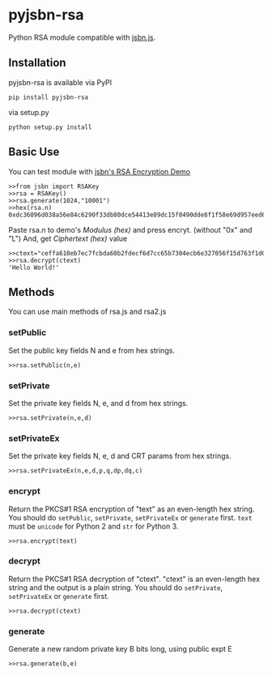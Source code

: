 # pyjsbn-rsa
Python RSA module compatible with [jsbn.js](https://github.com/jasondavies/jsbn).


## Installation

pyjsbn-rsa is available via PyPI

    pip install pyjsbn-rsa

via setup.py

	python setup.py install
	
## Basic Use
You can test module with [jsbn's RSA Encryption Demo](http://www-cs-students.stanford.edu/~tjw/jsbn/rsa.html)

    >>from jsbn import RSAKey
    >>rsa = RSAKey()
    >>rsa.generate(1024,"10001")
    >>hex(rsa.n)
    0xdc36096d038a56e84c6290f33db80dce54413e89dc15f0490dde8f1f58e69d957eed66c9537918b8fefd6a3fc9fc7b2551ac595bc77c2b98bcfa13f7deb17e94890ae4f28016f0d3e09450054263ae71f81539b09ea42b854492691e94de5671835b4ce91b9756b651ec4bbebe63eec8b7274e157b8de07457f2d3563119ac53L

    
Paste rsa.n to demo's *Modulus (hex)* and press encryt. (without "0x" and "L") And, get *Ciphertext (hex)* value

    >>ctext="ceffa610eb7ec7fcbda60b2fdecf6d7cc65b7304ecb6e327056f15d763f1d079d376dbc801861a0ccb2731f836e75de0bb22350b3cd0d18eed216619b9e64a59dc06e15ef2531f0d3c176882444c5919dd751e9bcaefadff372d847b001a298751ebc69f9d310d92c217ab2fa433e3b3c7e8edf4744849560a317ef7f4ee7266"
    >>rsa.decrypt(ctext)
    'Hello World!'
    

## Methods
You can use main methods of rsa.js and rsa2.js

### setPublic
Set the public key fields N and e from hex strings.

    >>rsa.setPublic(n,e)

### setPrivate
Set the private key fields N, e, and d from hex strings.

	>>rsa.setPrivate(n,e,d)

### setPrivateEx
Set the private key fields N, e, d and CRT params from hex strings.

	>>rsa.setPrivateEx(n,e,d,p,q,dp,dq,c)
### encrypt
Return the PKCS#1 RSA encryption of "text" as an even-length hex string. You should do ```setPublic```, ```setPrivate```, ```setPrivateEx``` or ```generate``` first. `text` must be ```unicode``` for Python 2 and ```str``` for Python 3.

    >>rsa.encrypt(text)


### decrypt
Return the PKCS#1 RSA decryption of "ctext". "ctext" is an even-length hex string and the output is a plain string. You should do ```setPrivate```, ```setPrivateEx``` or ```generate``` first.

    >>rsa.decrypt(ctext)

### generate
Generate a new random private key B bits long, using public expt E

	>>rsa.generate(b,e)
